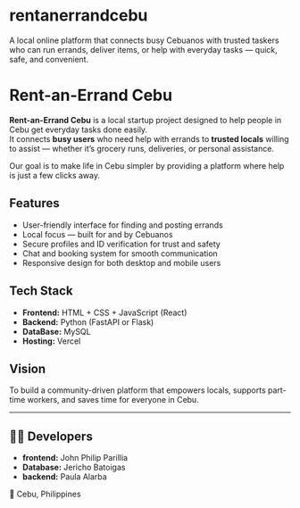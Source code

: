 # rentanerrandcebu
A local online platform that connects busy Cebuanos with trusted taskers who can run errands, deliver items, or help with everyday tasks — quick, safe, and convenient.

# Rent-an-Errand Cebu

**Rent-an-Errand Cebu** is a local startup project designed to help people in Cebu get everyday tasks done easily.  
It connects **busy users** who need help with errands to **trusted locals** willing to assist — whether it’s grocery runs, deliveries, or personal assistance.  

Our goal is to make life in Cebu simpler by providing a platform where help is just a few clicks away.

## Features
- User-friendly interface for finding and posting errands
- Local focus — built for and by Cebuanos
- Secure profiles and ID verification for trust and safety
- Chat and booking system for smooth communication
- Responsive design for both desktop and mobile users

## Tech Stack
- **Frontend:** HTML + CSS + JavaScript (React)  
- **Backend:** Python (FastAPI or Flask)
- **DataBase:** MySQL
- **Hosting:** Vercel

## Vision
To build a community-driven platform that empowers locals, supports part-time workers, and saves time for everyone in Cebu.

---

## 👩‍💻 Developers
- **frontend:** John Philip Parillia
- **Database:** Jericho Batoigas
- **backend:** Paula Alarba
  
📍 Cebu, Philippines  
